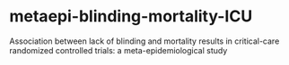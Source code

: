 # metaepi-blinding-mortality-ICU
Association between lack of blinding and mortality results in critical-care randomized controlled trials: a meta-epidemiological study

